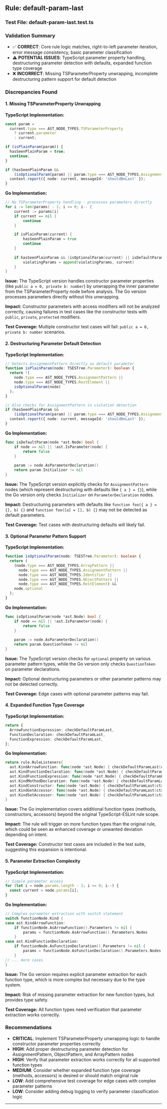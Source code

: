 ## Rule: default-param-last

### Test File: default-param-last.test.ts

### Validation Summary
- ✅ **CORRECT**: Core rule logic matches, right-to-left parameter iteration, error message consistency, basic parameter classification
- ⚠️ **POTENTIAL ISSUES**: TypeScript parameter property handling, destructuring parameter detection with defaults, expanded function type coverage
- ❌ **INCORRECT**: Missing TSParameterProperty unwrapping, incomplete destructuring pattern support for default detection

### Discrepancies Found

#### 1. Missing TSParameterProperty Unwrapping
**TypeScript Implementation:**
```typescript
const param =
  current.type === AST_NODE_TYPES.TSParameterProperty
    ? current.parameter
    : current;

if (isPlainParam(param)) {
  hasSeenPlainParam = true;
  continue;
}

if (hasSeenPlainParam &&
    (isOptionalParam(param) || param.type === AST_NODE_TYPES.AssignmentPattern)) {
  context.report({ node: current, messageId: 'shouldBeLast' });
}
```

**Go Implementation:**
```go
// No TSParameterProperty handling - processes parameters directly
for i := len(params) - 1; i >= 0; i-- {
    current := params[i]
    if current == nil {
        continue
    }

    if isPlainParam(current) {
        hasSeenPlainParam = true
        continue
    }
    
    if hasSeenPlainParam && (isOptionalParam(current) || isDefaultParam(current)) {
        violatingParams = append(violatingParams, current)
    }
}
```

**Issue:** The TypeScript version handles constructor parameter properties (like `public a = 0, private b: number`) by unwrapping the inner parameter from the TSParameterProperty node before analysis. The Go version processes parameters directly without this unwrapping.

**Impact:** Constructor parameters with access modifiers will not be analyzed correctly, causing failures in test cases like the constructor tests with `public`, `private`, `protected` modifiers.

**Test Coverage:** Multiple constructor test cases will fail: `public a = 0, private b: number` scenarios.

#### 2. Destructuring Parameter Default Detection
**TypeScript Implementation:**
```typescript
// Detects AssignmentPattern directly as default parameter
function isPlainParam(node: TSESTree.Parameter): boolean {
  return !(
    node.type === AST_NODE_TYPES.AssignmentPattern ||
    node.type === AST_NODE_TYPES.RestElement ||
    isOptionalParam(node)
  );
}

// Also checks for AssignmentPattern in violation detection
if (hasSeenPlainParam &&
    (isOptionalParam(param) || param.type === AST_NODE_TYPES.AssignmentPattern)) {
  context.report({ node: current, messageId: 'shouldBeLast' });
}
```

**Go Implementation:**
```go
func isDefaultParam(node *ast.Node) bool {
    if node == nil || !ast.IsParameter(node) {
        return false
    }
    
    param := node.AsParameterDeclaration()
    return param.Initializer != nil
}
```

**Issue:** The TypeScript version explicitly checks for `AssignmentPattern` nodes (which represent destructuring with defaults like `{ a } = {}`), while the Go version only checks `Initializer` on `ParameterDeclaration` nodes.

**Impact:** Destructuring parameters with defaults like `function foo({ a } = {}, b) {}` and `function foo([a] = [], b) {}` may not be detected as default parameters.

**Test Coverage:** Test cases with destructuring defaults will likely fail.

#### 3. Optional Parameter Pattern Support
**TypeScript Implementation:**
```typescript
function isOptionalParam(node: TSESTree.Parameter): boolean {
  return (
    (node.type === AST_NODE_TYPES.ArrayPattern ||
      node.type === AST_NODE_TYPES.AssignmentPattern ||
      node.type === AST_NODE_TYPES.Identifier ||
      node.type === AST_NODE_TYPES.ObjectPattern ||
      node.type === AST_NODE_TYPES.RestElement) &&
    node.optional
  );
}
```

**Go Implementation:**
```go
func isOptionalParam(node *ast.Node) bool {
    if node == nil || !ast.IsParameter(node) {
        return false
    }
    
    param := node.AsParameterDeclaration()
    return param.QuestionToken != nil
}
```

**Issue:** The TypeScript version checks for `optional` property on various parameter pattern types, while the Go version only checks `QuestionToken` on parameter declarations.

**Impact:** Optional destructuring parameters or other parameter patterns may not be detected correctly.

**Test Coverage:** Edge cases with optional parameter patterns may fail.

#### 4. Expanded Function Type Coverage
**TypeScript Implementation:**
```typescript
return {
  ArrowFunctionExpression: checkDefaultParamLast,
  FunctionDeclaration: checkDefaultParamLast,
  FunctionExpression: checkDefaultParamLast,
};
```

**Go Implementation:**
```go
return rule.RuleListeners{
  ast.KindArrowFunction: func(node *ast.Node) { checkDefaultParamLast(ctx, node) },
  ast.KindFunctionDeclaration: func(node *ast.Node) { checkDefaultParamLast(ctx, node) },
  ast.KindFunctionExpression: func(node *ast.Node) { checkDefaultParamLast(ctx, node) },
  ast.KindMethodDeclaration: func(node *ast.Node) { checkDefaultParamLast(ctx, node) },
  ast.KindConstructor: func(node *ast.Node) { checkDefaultParamLast(ctx, node) },
  ast.KindGetAccessor: func(node *ast.Node) { checkDefaultParamLast(ctx, node) },
  ast.KindSetAccessor: func(node *ast.Node) { checkDefaultParamLast(ctx, node) },
}
```

**Issue:** The Go implementation covers additional function types (methods, constructors, accessors) beyond the original TypeScript-ESLint rule scope.

**Impact:** The rule will trigger on more function types than the original rule, which could be seen as enhanced coverage or unwanted deviation depending on intent.

**Test Coverage:** Constructor test cases are included in the test suite, suggesting this expansion is intentional.

#### 5. Parameter Extraction Complexity
**TypeScript Implementation:**
```typescript
// Simple parameter access
for (let i = node.params.length - 1; i >= 0; i--) {
  const current = node.params[i];
}
```

**Go Implementation:**
```go
// Complex parameter extraction with switch statement
switch functionNode.Kind {
case ast.KindArrowFunction:
    if functionNode.AsArrowFunction().Parameters != nil {
        params = functionNode.AsArrowFunction().Parameters.Nodes
    }
case ast.KindFunctionDeclaration:
    if functionNode.AsFunctionDeclaration().Parameters != nil {
        params = functionNode.AsFunctionDeclaration().Parameters.Nodes
    }
// ... more cases
}
```

**Issue:** The Go version requires explicit parameter extraction for each function type, which is more complex but necessary due to the type system.

**Impact:** Risk of missing parameter extraction for new function types, but provides type safety.

**Test Coverage:** All function types need verification that parameter extraction works correctly.

### Recommendations
- **CRITICAL**: Implement TSParameterProperty unwrapping logic to handle constructor parameter properties correctly
- **HIGH**: Add proper destructuring parameter detection for AssignmentPattern, ObjectPattern, and ArrayPattern nodes
- **HIGH**: Verify that parameter extraction works correctly for all supported function types
- **MEDIUM**: Consider whether expanded function type coverage (methods, accessors) is desired or should match original rule
- **LOW**: Add comprehensive test coverage for edge cases with complex parameter patterns
- **LOW**: Consider adding debug logging to verify parameter classification logic

---